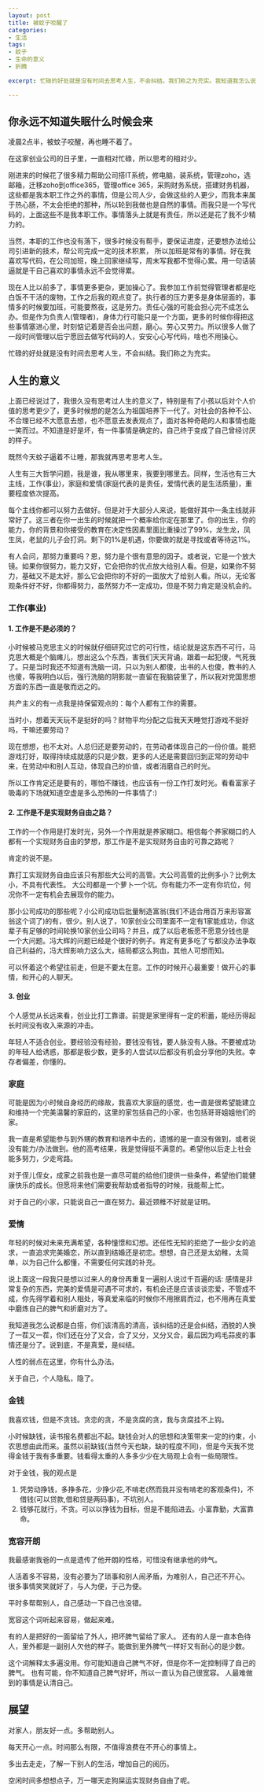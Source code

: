 ```yaml
---
layout: post
title: 被蚊子咬醒了
categories:
- 生活
tags:
- 蚊子
- 生命的意义
- 折腾

excerpt: 忙碌的好处就是没有时间去思考人生，不会纠结。我们称之为充实。我知道我怎么说都是白搭，你们该清高的清高，该纠结的还是会纠结，洒脱的人换了一茬又一茬，你们还在分了又合，合了又分，又分又合，最后因为鸡毛蒜皮的事情还是分了。说到底，不是真爱，是纠结。

---
```

## 你永远不知道失眠什么时候会来
凌晨2点半，被蚊子咬醒，再也睡不着了。

在这家创业公司的日子里，一直相对忙碌，所以思考的相对少。

刚进来的时候花了很多精力帮助公司搭IT系统，修电脑，装系统，管理zoho，选邮箱，迁移zoho到office365，管理office 365，采购财务系统，搭建财务机器，这些都是我本职工作之外的事情，但是公司人少，会做这些的人更少，而我本来属于热心肠，不太会拒绝的那种，所以轮到我做也是自然的事情。而我只是一个写代码的，上面这些不是我本职工作。事情落头上就是有责任，所以还是花了我不少精力的。

当然，本职的工作也没有落下，很多时候没有帮手，要保证进度，还要想办法给公司引进新的技术，帮公司完成一定的技术积累， 所以加班是常有的事情。好在我喜欢写代码，在公司加班，晚上回家继续写，周末写我都不觉得心累。用一句话装逼就是干自己喜欢的事情永远不会觉得累。

现在人比以前多了，事情更多更杂，更加操心了。我参加工作前觉得管理者都是吃白饭不干活的废物，工作之后我的观点变了。执行者的压力更多是身体层面的，事情多的时候要加班，可能要熬夜，这是劳力。责任心强的可能会担心完不成怎么办。但是作为负责人(管理者)，身体力行可能只是一个方面，更多的时候你得把这些事情塞进心里，时刻惦记着是否会出问题，磨心。劳心又劳力。所以很多人做了一段时间管理以后宁愿回去做写代码的人，安安心心写代码，啥也不用操心。

忙碌的好处就是没有时间去思考人生，不会纠结。我们称之为充实。

## 人生的意义
上面已经说过了，我很久没有思考过人生的意义了，特别是有了小孩以后对个人价值的思考更少了，更多时候想的是怎么为祖国培养下一代了。对社会的各种不公、不合理已经不大愿意去想，也不愿意去发表观点了，面对各种奇葩的人和事情也能一笑而过。不知道是好是坏，有一件事情是确定的，自己终于变成了自己曾经讨厌的样子。

既然今天蚊子逼着不让睡，那我就再思考思考人生。

人生有三大哲学问题，我是谁，我从哪里来，我要到哪里去。同样，生活也有三大主线，工作(事业)，家庭和爱情(家庭代表的是责任，爱情代表的是生活质量)，重要程度依次提高。

每个主线你都可以努力去做好。但是对于大部分人来说，能做好其中一条主线就非常好了。这三者在你一出生的时候就把一个概率给你定在那里了。你的出生，你的能力，你的背景和你接受的教育在决定性因素里面比重操过了99%，龙生龙，凤生凤，老鼠的儿子会打洞。剩下的1%是机遇，你要做的就是寻找或者等待这1%。

有人会问，那努力重要吗？恩，努力是个很有意思的因子。或者说，它是一个放大镜。如果你很努力，能力又好，它会把你的优点放大给别人看。但是，如果你不努力，基础又不是太好，那么它会把你的不好的一面放大了给别人看。所以，无论客观条件好不好，你都得努力，虽然努力不一定成功，但是不努力肯定是没机会的。

### 工作(事业)
#### 1. 工作是不是必须的？

小时候被马克思主义的时候就仔细研究过它的可行性，结论就是这东西不可行，马克思大概是个脑瘫儿，想出这么个东西，害我们天天背诵，跟着一起犯傻，气死我了。只是当时我还不知道有洗脑一词，只以为别人都傻，出书的人也傻，教书的人也傻，等我明白以后，强行洗脑的阴影就一直留在我脑袋里了，所以我对党国思想方面的东西一直是敬而远之的。

共产主义的有一点我是持保留观点的：每个人都有工作的需要。

当时小，想着天天玩不是挺好的吗？财物平均分配之后我天天睡觉打游戏不挺好吗，干嘛还要劳动？

现在想想，也不太对。人总归还是要劳动的，在劳动者体现自己的一份价值。能把游戏打好，取得持续成就感的只是少数，更多的人还是需要回归到正常的劳动中来，在劳动中和别人互动，体现自己的价值，或者消磨自己的时光。

所以工作肯定还是要有的，哪怕不赚钱，也应该有一份工作打发时光。看看富家子吸毒的下场就知道空虚是多么恐怖的一件事情了:)

#### 2. 工作是不是实现财务自由之路？
工作的一个作用是打发时光，另外一个作用就是养家糊口。相信每个养家糊口的人都有一个实现财务自由的梦想，那工作是不是实现财务自由的可靠之路呢？

肯定的说不是。

靠打工实现财务自由应该只有那些大公司的高管。大公司高管的比例多小？比例太小，不具有代表性。 大公司都是一个萝卜一个坑。你有能力不一定有你坑位，何况你不一定有机会去展现你的能力。

那小公司成功的那些呢？小公司成功后批量制造富翁(我们不适合用百万来形容富翁这个词了)的有，很少。别人说了，10家创业公司里面不一定有1家能成功，你这辈子有足够的时间轮换10家创业公司吗？并且，成了以后老板愿不愿意分钱也是一个大问题。冯大辉的问题已经是个很好的例子。肯定有更多吃了亏都没办法争取自己利益的，冯大辉影响力这么大，结局都这么狗血，其他人可想而知。

可以怀着这个希望往前走，但是不要太在意。工作的时候开心最重要！做开心的事情，和开心的人聊天。

#### 3. 创业
个人感觉从长远来看，创业比打工靠谱。前提是家里得有一定的积蓄，能经历得起长时间没有收入来源的冲击。

年轻人不适合创业。要经验没有经验，要钱没有钱，要人脉没有人脉。不要被成功的年轻人给诱惑，那都是极少数，更多的人尝试以后都没有机会分享他的失败。幸存者偏差，你懂的。

### 家庭
可能是因为小时候自身经历的缘故，我喜欢大家庭的感觉，也一直是很希望能建立和维持一个完美温馨的家庭的，这里的家包括自己的小家，也包括哥哥姐姐他们的家。

我一直是希望能参与到外甥的教育和培养中去的，遗憾的是一直没有做到，或者说没有能力/办法做到。他的高考结果，我是觉得挺不满意的。希望他以后走上社会能多努力，少走弯路。

对于侄儿侄女，成家之前我也是一直尽可能的给他们提供一些条件，希望他们能健康快乐的成长。但愿将来他们需要我帮助或者指导的时候，我能帮上忙。

对于自己的小家，只能说自己一直在努力。最近颈椎不好就是证明。

### 爱情
年轻的时候对未来充满希望，各种憧憬和幻想。还任性无知的拒绝了一些少女的追求，一直追求完美婚恋，所以直到结婚还是初恋。想想，自己还是太幼稚，太简单，以为自己什么都懂，不需要任何实践的补充。

说上面这一段我只是想以过来人的身份再重复一遍别人说过千百遍的话: 感情是非常复杂的东西，完美的爱情是可遇不可求的，有机会还是应该谈谈恋爱，不管成不成，你先得学着和别人相处，等真爱来临的时候你不用擦肩而过，也不用再在真爱中磨炼自己的脾气和折磨对方了。

我知道我怎么说都是白搭，你们该清高的清高，该纠结的还是会纠结，洒脱的人换了一茬又一茬，你们还在分了又合，合了又分，又分又合，最后因为鸡毛蒜皮的事情还是分了。说到底，不是真爱，是纠结。

人性的弱点在这里，你有什么办法。


关于自己，个人隐私，隐了。

### 金钱
我喜欢钱，但是不贪钱。贪恋的贪，不是贪腐的贪，我与贪腐挂不上钩。

小时候缺钱，读书报名费都出不起。缺钱会对人的思想和决策带来一定的约束，小农思想由此而来。虽然以前缺钱(当然今天也缺，缺的程度不同)，但是今天我不觉得金钱于我有多重要。钱看得太重的人多多少少在大局观上会有一些局限性。

对于金钱，我的观点是

1. 凭劳动挣钱，多挣多花，少挣少花,不啃老(然而我并没有啃老的客观条件)，不借钱(可以贷款,借和贷是两码事)，不坑别人。
2. 钱够花就行，不贪。可以以挣钱为目标，但是不能陷进去。小富靠勤，大富靠命。


### 宽容开朗
我最感谢我爸的一点是遗传了他开朗的性格，可惜没有继承他的帅气。

人活着多不容易，没有必要为了琐事和别人闹矛盾，为难别人，自己还不开心。 很多事情笑笑就好了，与人为便，于己为便。

平时多帮帮别人，自己感动一下自己也没错。

宽容这个词听起来容易，做起来难。

有的人是把好的一面留给了外人，把坏脾气留给了家人。 还有的人是一直本色待人，里外都是一副别人欠他的样子。能做到里外脾气一样好又有耐心的是少数。

这个词解释太多遍没用。你可能知道自己脾气不好，但是你不一定控制得了自己的脾气。 也有可能，你不知道自己脾气好坏，所以一直认为自己很宽容。 人最难做到的事情是认清自己。

## 展望

对家人，朋友好一点。多帮助别人。

每天开心一点。时间那么有限，不值得浪费在不开心的事情上。

多出去走走，了解一下别人的生活，增加自己的阅历。

空闲时间多想想点子，万一哪天走狗屎运实现财务自由了呢。



